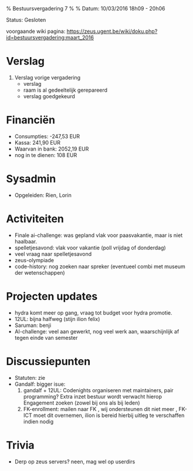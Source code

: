 % Bestuursvergadering 7
%
% Datum: 10/03/2016 18h09 - 20h06

Status: Gesloten

voorgaande wiki pagina:
https://zeus.ugent.be/wiki/doku.php?id=bestuursvergadering:maart_2016

# Verslag
1. Verslag vorige vergadering
   * verslag
   * raam is al gedeeltelijk gerepareerd
   * verslag goedgekeurd

# Financiën
* Consumpties: -247,53 EUR
* Kassa: 241,90 EUR
* Waarvan in bank: 2052,19 EUR
* nog in te dienen: 108 EUR

# Sysadmin
* Opgeleiden: Rien, Lorin

# Activiteiten
* Finale ai-challenge: was gepland vlak voor paasvakantie, maar is niet haalbaar.
* spelletjesavond: vlak voor vakantie (poll vrijdag of donderdag)
* veel vraag naar spelletjesavond
* zeus-olympiade
* code-history: nog zoeken naar spreker (eventueel combi met museum der wetenschappen)

# Projecten updates
* hydra komt meer op gang, vraag tot budget voor hydra promotie.
* 12UL: bijna halfweg (stijn ilion felix)
* Saruman: benji
* AI-challenge: veel aan gewerkt, nog veel werk aan, waarschijnlijk af tegen einde van semester

# Discussiepunten
* Statuten: zie
* Gandalf: bigger isue:
   1. gandalf + 12UL: Codenights organiseren met maintainers, pair programming? Extra inzet bestuur wordt verwacht hierop
   Engagement zoeken (zowel bij ons als bij leden)
   2. FK-enrollment: mailen naar FK , wij ondersteunen dit niet meer , FK-ICT moet dit overnemen, ilion is bereid hierbij uitleg te verschaffen indien nodig

# Trivia
* Derp op zeus servers? neen, mag wel op userdirs
